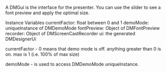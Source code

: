 A DMGui is the interface for the presenter. You can use the slider to see a font preview and apply the optimal size.

Instance Variables
	currentFactor:		float between 0 and 1
	demoMode:		uniqueInstance of DMDemoMode
	fontPreview:	Object of DMFontPreview
	recorder:		Object of DMScreenCastRecorder
	ui:		the generated DMDesignerUi 

currentFactor
	- 0 means that demo mode is off. anything greater than 0 is on. max is 1 (i.e. 100% of max size)

demoMode
	- is used to access DMDemoMode uniqueInstance.

